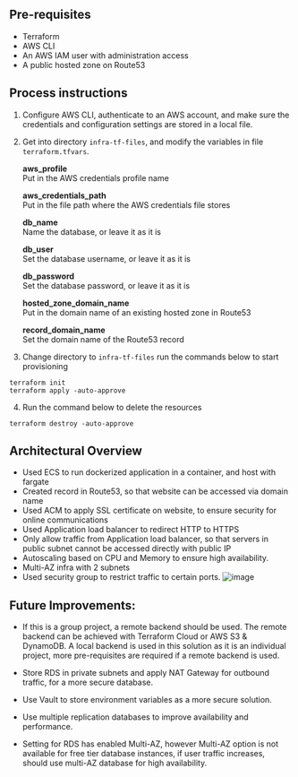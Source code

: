 ## Pre-requisites
- Terraform
- AWS CLI
- An AWS IAM user with administration access
- A public hosted zone on Route53


## Process instructions

1. Configure AWS CLI, authenticate to an AWS account, and make sure the credentials and configuration settings are stored in a local file. 


2.  Get into directory `infra-tf-files`, and modify the variables in file `terraform.tfvars`. 
  
      **aws_profile**  
      Put in the AWS credentials profile name

      **aws_credentials_path**  
      Put in the file path where the AWS credentials file stores

      **db_name**   
      Name the database, or leave it as it is

      **db_user**  
      Set the database username, or leave it as it is

      **db_password**  
      Set the database password, or leave it as it is

      **hosted_zone_domain_name**  
      Put in the domain name of an existing hosted zone in Route53

      **record_domain_name**  
      Set the domain name of the Route53 record

3. Change directory to `infra-tf-files` run the commands below to start provisioning

```
terraform init 
terraform apply -auto-approve
```
4. Run the command below to delete the resources
```
terraform destroy -auto-approve
```

## Architectural Overview

- Used ECS to run dockerized application in a container, and host with fargate
- Created record in Route53, so that website can be accessed via domain name
- Used ACM to apply SSL certificate on website, to ensure security for online communications
- Used Application load balancer to redirect HTTP to HTTPS
- Only allow traffic from Application load balancer, so that servers in public subnet cannot be accessed directly with public IP
- Autoscaling based on CPU and Memory to ensure high availability.
- Multi-AZ infra with 2 subnets
- Used security group to restrict traffic to certain ports. 
![image](https://user-images.githubusercontent.com/98030110/174909536-3988011a-9bc0-4e9f-b099-935a4123ee3c.png)

## Future Improvements:
- If this is a group project, a remote backend should be used. The remote backend can be achieved with Terraform Cloud or AWS S3 & DynamoDB. A local backend is used in this solution as it is an individual project, more pre-requisites are required if a remote backend is used.

- Store RDS in private subnets and apply NAT Gateway for outbound traffic, for a more secure database.
- Use Vault to store environment variables as a more secure solution.
- Use multiple replication databases to improve availability and performance.  
- Setting for RDS has enabled Multi-AZ, however Multi-AZ option is not available for free tier database instances, if user traffic increases, should use multi-AZ database for high availability.
